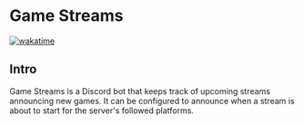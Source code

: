 # Game Streams

[![wakatime](https://wakatime.com/badge/github/tbeachill/game-streams.svg)](https://wakatime.com/badge/github/tbeachill/game-streams)

## Intro
Game Streams is a Discord bot that keeps track of upcoming streams announcing new games. It can be configured to announce when a stream is about to start for the server's followed platforms.
